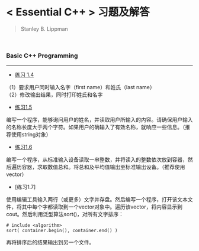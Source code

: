 # < Essential C++ > 习题及解答
> Stanley B. Lippman

<br/>

### Basic C++ Programming
---
* [练习 1.4](https://github.com/MarsBase7/Essential_Cpp_Exercises/blob/master/Chapter%201/1_4.cpp)

（1）要求用户同时输入名字（first name）和姓氏（last name）    
（2）修改输出结果，同时打印姓氏和名字

* [练习1.5](https://github.com/MarsBase7/Essential_Cpp_Exercises/blob/master/Chapter%201/1_5.cpp)

编写一个程序，能够询问用户的姓名，并读取用户所输入的内容。请确保用户输入的名称长度大于两个字符。如果用户的确输入了有效名称，就响应一些信息。（推荐使用string对象）

* [练习1.6](https://github.com/MarsBase7/Essential_Cpp_Exercises/blob/master/Chapter%201/1_6.cpp)

编写一个程序，从标准输入设备读取一串整数，并将读入的整数依次放到容器，然后遍历容器，求取数值总和。将总和及平均值输出至标准输出设备。（推荐使用vector）

* [练习1.7]

使用编辑工具输入两行（或更多）文字并存盘。然后编写一个程序，打开该文本文件，将其中每个字都读取到一个vector<string>对象中。遍历该vector，将内容显示到cout。然后利用泛型算法sort()，对所有文字排序：
```
# include <algorithm>
sort( container.begin(), container.end() )
```
再将排序后的结果输出到另一个文件。
